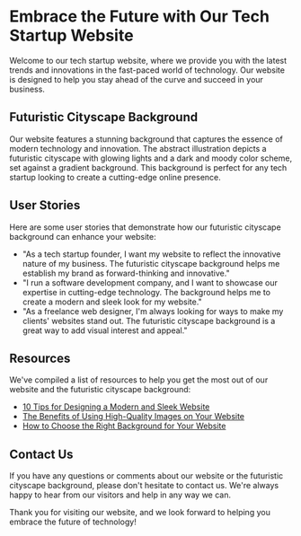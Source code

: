 <!--font:Futura-->

# Embrace the Future with Our Tech Startup Website

Welcome to our tech startup website, where we provide you with the latest trends and innovations in the fast-paced world of technology. Our website is designed to help you stay ahead of the curve and succeed in your business.

## Futuristic Cityscape Background

Our website features a stunning background that captures the essence of modern technology and innovation. The abstract illustration depicts a futuristic cityscape with glowing lights and a dark and moody color scheme, set against a gradient background. This background is perfect for any tech startup looking to create a cutting-edge online presence.

## User Stories

Here are some user stories that demonstrate how our futuristic cityscape background can enhance your website:

- "As a tech startup founder, I want my website to reflect the innovative nature of my business. The futuristic cityscape background helps me establish my brand as forward-thinking and innovative."
- "I run a software development company, and I want to showcase our expertise in cutting-edge technology. The background helps me to create a modern and sleek look for my website."
- "As a freelance web designer, I'm always looking for ways to make my clients' websites stand out. The futuristic cityscape background is a great way to add visual interest and appeal."

## Resources

We've compiled a list of resources to help you get the most out of our website and the futuristic cityscape background:

- [10 Tips for Designing a Modern and Sleek Website](#)
- [The Benefits of Using High-Quality Images on Your Website](#)
- [How to Choose the Right Background for Your Website](#)

## Contact Us

If you have any questions or comments about our website or the futuristic cityscape background, please don't hesitate to contact us. We're always happy to hear from our visitors and help in any way we can.

Thank you for visiting our website, and we look forward to helping you embrace the future of technology!

<!--

Write me content for website with wallpaper which alt text is:

"A wallpaper featuring an abstract illustration of a futuristic cityscape, with glowing lights and a dark and moody color scheme, set against a gradient background."

The name/title of the page should not be 1:1 copy of the alt text but rather a real content of the website which is using this wallpaper.

- Use markdown format 
- Start with heading
- Heading should be short and concise
- The content should look like a real website 
- The website should not be about the wallpaper, wallpaper is just a related background
- Heading should be contain work "wallpaper" or "background"
- Include real sections like references, contact, user stories, etc. use things relevant to the page purpose.
- Feel free to use structure like headings, bullets, numbering, blockquotes, paragraphs, horizontal lines, etc.
- You can use formatting like bold or _italic_
- You can include UTF-8 emojis
- Links should be only #hash anchors (and you can refer to the document itself)
- Do not include images


---


# Futuristic Cityscape Wallpaper for Your Tech Startup Website

Welcome to our tech startup website, where we help you stay ahead of the curve with the latest trends and innovations. Our website is designed to provide you with the tools and resources you need to succeed in the fast-paced world of technology.

## About Our Futuristic Cityscape Wallpaper

Our website features a stunning wallpaper that captures the essence of modern technology and innovation. The wallpaper showcases an abstract illustration of a futuristic cityscape, with glowing lights and a dark and moody color scheme, set against a gradient background.

This wallpaper is perfect for any tech startup looking to create a cutting-edge online presence. It's bold, eye-catching, and sure to make a lasting impression on your website visitors.

## User Stories

Here are some user stories that demonstrate how our futuristic cityscape wallpaper can enhance your website:

- "I'm launching a new tech startup, and I want my website to reflect the innovative nature of my business. The futuristic cityscape wallpaper is the perfect way to do that."
- "I run a software development company, and I want to showcase our expertise in cutting-edge technology. The wallpaper helps to establish our brand as forward-thinking and innovative."
- "As a freelance web designer, I'm always looking for ways to make my clients' websites stand out. The futuristic cityscape wallpaper is a great way to add visual interest and appeal."

## Resources

We've compiled a list of resources to help you get the most out of our website and the futuristic cityscape wallpaper:

- [How to Choose the Right Background for Your Website](#)
- [10 Tips for Designing a Modern and Sleek Website](#)
- [The Benefits of Using High-Quality Images on Your Website](#)

## Contact Us

If you have any questions or comments about our website or the futuristic cityscape wallpaper, please don't hesitate to contact us. We're always happy to hear from our visitors and help in any way we can.

Thank you for visiting our website, and we look forward to helping you stay ahead of the curve in the world of technology!


---


Heading should not include word "wallpaper". The website should not be about the wallpaper itself, wallpaper is just a related background, rewrite whole content.


---


# Embrace the Future with Our Tech Startup Website

Welcome to our tech startup website, where we provide you with the latest trends and innovations in the fast-paced world of technology. Our website is designed to help you stay ahead of the curve and succeed in your business.

## Futuristic Cityscape Background

Our website features a stunning background that captures the essence of modern technology and innovation. The abstract illustration depicts a futuristic cityscape with glowing lights and a dark and moody color scheme, set against a gradient background. This background is perfect for any tech startup looking to create a cutting-edge online presence.

## User Stories

Here are some user stories that demonstrate how our futuristic cityscape background can enhance your website:

- "As a tech startup founder, I want my website to reflect the innovative nature of my business. The futuristic cityscape background helps me establish my brand as forward-thinking and innovative."
- "I run a software development company, and I want to showcase our expertise in cutting-edge technology. The background helps me to create a modern and sleek look for my website."
- "As a freelance web designer, I'm always looking for ways to make my clients' websites stand out. The futuristic cityscape background is a great way to add visual interest and appeal."

## Resources

We've compiled a list of resources to help you get the most out of our website and the futuristic cityscape background:

- [10 Tips for Designing a Modern and Sleek Website](#)
- [The Benefits of Using High-Quality Images on Your Website](#)
- [How to Choose the Right Background for Your Website](#)

## Contact Us

If you have any questions or comments about our website or the futuristic cityscape background, please don't hesitate to contact us. We're always happy to hear from our visitors and help in any way we can.

Thank you for visiting our website, and we look forward to helping you embrace the future of technology!

-->
